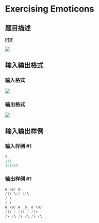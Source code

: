 # Exercising Emoticons

## 题目描述

[problemUrl]: https://uva.onlinejudge.org/index.php?option=com_onlinejudge&Itemid=8&category=823&page=show_problem&problem=4617

[PDF](https://uva.onlinejudge.org/external/127/p12764.pdf)

![](https://cdn.luogu.com.cn/upload/vjudge_pic/UVA12764/16c280279566ef68676fa46eeb57a7e713dd4483.png)

## 输入输出格式

### 输入格式

![](https://cdn.luogu.com.cn/upload/vjudge_pic/UVA12764/2241a0dc1198b8af71e6cdf39e2ea887e6aa5e70.png)

### 输出格式

![](https://cdn.luogu.com.cn/upload/vjudge_pic/UVA12764/4999c6c20f8e6a324c325a26af47db0238d7a9b4.png)

## 输入输出样例

### 输入样例 #1

```cpp
2
171
151415
```


### 输出样例 #1

```cpp
o \o/ o
/|\ \|/ /|\
/ \
/ \
o \o/ o _o_ o \o/
/|\ | /|\ | /|\ |
/\ /\ /\ /\ /\ /\
```



